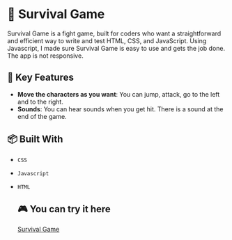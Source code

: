 # 🚀 Survival Game

Survival Game is a fight game, built for coders who want a straightforward and efficient way to write and test HTML, CSS, and JavaScript. Using Javascript, I made sure Survival Game is easy to use and gets the job done. The app is not responsive. 

## 🚀 Key Features

- **Move the characters as you want**: You can jump, attack, go to the left and to the right.
- **Sounds**: You can hear sounds when you get hit. There is a sound at the end of the game.
    
## 📦 Built With

- `CSS`
- `Javascript`
- `HTML`

  ## 🎮 You can try it here
  <a href = "https://gitdigit.github.io/survival-game/game.html">Survival Game</a>
